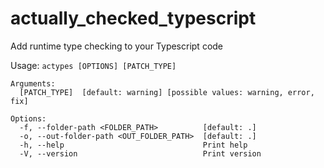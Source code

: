 # actually_checked_typescript

Add runtime type checking to your Typescript code

Usage: `actypes [OPTIONS] [PATCH_TYPE]`

```
Arguments:
  [PATCH_TYPE]  [default: warning] [possible values: warning, error, fix]

```

```
Options:
  -f, --folder-path <FOLDER_PATH>          [default: .]
  -o, --out-folder-path <OUT_FOLDER_PATH>  [default: .]
  -h, --help                               Print help
  -V, --version                            Print version
```
